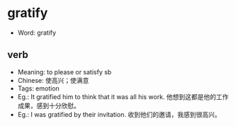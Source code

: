 # gratify

- Word: gratify

## verb

- Meaning: to please or satisfy sb
- Chinese: 使高兴；使满意
- Tags: emotion
- Eg.: It gratified him to think that it was all his work. 他想到这都是他的工作成果，感到十分欣慰。
- Eg.: I was gratified by their invitation. 收到他们的邀请，我感到很高兴。


